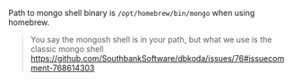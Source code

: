 Path to mongo shell binary is `/opt/homebrew/bin/mongo` when using homebrew.

> You say the mongosh shell is in your path, but what we use is the classic mongo shell https://github.com/SouthbankSoftware/dbkoda/issues/76#issuecomment-768614303
